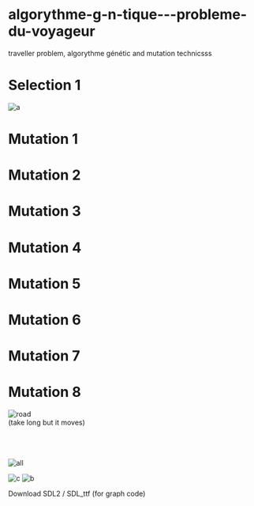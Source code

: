 # algorythme-g-n-tique---probleme-du-voyageur
traveller problem, algorythme génétic and mutation technicsss

<h1>Selection 1</h1>

![a](https://user-images.githubusercontent.com/54853371/85343886-6a7cc780-b4ee-11ea-820a-54a54a138981.png)

<h1>Mutation 1</h1>
<h1>Mutation 2</h1>
<h1>Mutation 3</h1>
<h1>Mutation 4</h1>
<h1>Mutation 5</h1>
<h1>Mutation 6</h1>
<h1>Mutation 7</h1>
<h1>Mutation 8</h1>



![road](https://user-images.githubusercontent.com/54853371/85343888-6b155e00-b4ee-11ea-9e69-23b541b142de.gif)<br>
(take long but it moves)
<br><br><br><br>

![all](https://user-images.githubusercontent.com/54853371/85343854-589b2480-b4ee-11ea-8fd2-05ccb7e25c9f.gif)

![c](https://user-images.githubusercontent.com/54853371/85343849-56d16100-b4ee-11ea-89d1-47d543a21ede.png)
![b](https://user-images.githubusercontent.com/54853371/85343851-58028e00-b4ee-11ea-911b-79b221d2e3f2.png)






Download SDL2 / SDL_ttf (for graph code)
